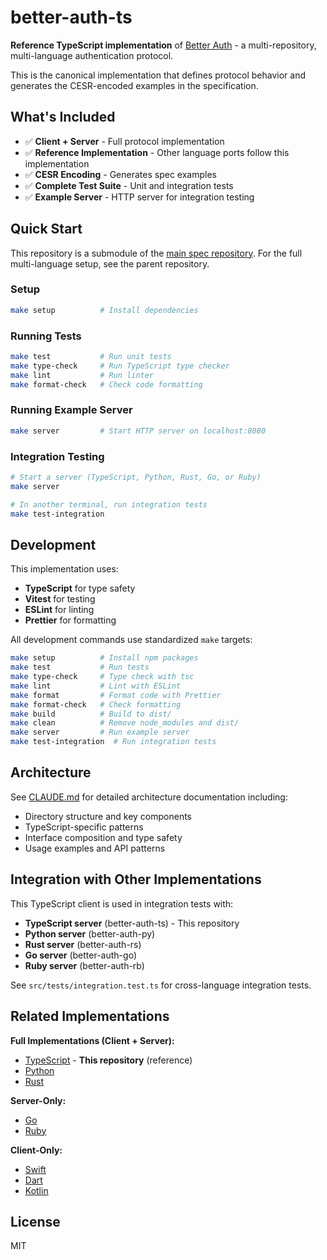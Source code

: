 # better-auth-ts

**Reference TypeScript implementation** of [Better Auth](https://github.com/jasoncolburne/better-auth) - a multi-repository, multi-language authentication protocol.

This is the canonical implementation that defines protocol behavior and generates the CESR-encoded examples in the specification.

## What's Included

- ✅ **Client + Server** - Full protocol implementation
- ✅ **Reference Implementation** - Other language ports follow this implementation
- ✅ **CESR Encoding** - Generates spec examples
- ✅ **Complete Test Suite** - Unit and integration tests
- ✅ **Example Server** - HTTP server for integration testing

## Quick Start

This repository is a submodule of the [main spec repository](https://github.com/jasoncolburne/better-auth). For the full multi-language setup, see the parent repository.

### Setup

```bash
make setup          # Install dependencies
```

### Running Tests

```bash
make test           # Run unit tests
make type-check     # Run TypeScript type checker
make lint           # Run linter
make format-check   # Check code formatting
```

### Running Example Server

```bash
make server         # Start HTTP server on localhost:8080
```

### Integration Testing

```bash
# Start a server (TypeScript, Python, Rust, Go, or Ruby)
make server

# In another terminal, run integration tests
make test-integration
```

## Development

This implementation uses:
- **TypeScript** for type safety
- **Vitest** for testing
- **ESLint** for linting
- **Prettier** for formatting

All development commands use standardized `make` targets:

```bash
make setup          # Install npm packages
make test           # Run tests
make type-check     # Type check with tsc
make lint           # Lint with ESLint
make format         # Format code with Prettier
make format-check   # Check formatting
make build          # Build to dist/
make clean          # Remove node_modules and dist/
make server         # Run example server
make test-integration  # Run integration tests
```

## Architecture

See [CLAUDE.md](CLAUDE.md) for detailed architecture documentation including:
- Directory structure and key components
- TypeScript-specific patterns
- Interface composition and type safety
- Usage examples and API patterns

## Integration with Other Implementations

This TypeScript client is used in integration tests with:
- **TypeScript server** (better-auth-ts) - This repository
- **Python server** (better-auth-py)
- **Rust server** (better-auth-rs)
- **Go server** (better-auth-go)
- **Ruby server** (better-auth-rb)

See `src/tests/integration.test.ts` for cross-language integration tests.

## Related Implementations

**Full Implementations (Client + Server):**
- [TypeScript](https://github.com/jasoncolburne/better-auth-ts) - **This repository** (reference)
- [Python](https://github.com/jasoncolburne/better-auth-py)
- [Rust](https://github.com/jasoncolburne/better-auth-rs)

**Server-Only:**
- [Go](https://github.com/jasoncolburne/better-auth-go)
- [Ruby](https://github.com/jasoncolburne/better-auth-rb)

**Client-Only:**
- [Swift](https://github.com/jasoncolburne/better-auth-swift)
- [Dart](https://github.com/jasoncolburne/better-auth-dart)
- [Kotlin](https://github.com/jasoncolburne/better-auth-kt)

## License

MIT
